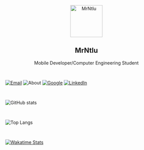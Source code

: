 <p align="center">
 <img width="100px" src="https://avatars.githubusercontent.com/u/25686023?s=460&u=1e831e67ae8c69d037b3c42bcd024af5265f8073&v=4" align="center" alt="MrNtlu" />
 <h2 align="center">MrNtlu</h2>
 <p align="center">Mobile Developer/Computer Engineering Student</p>
</p>
<br/>

[![Email](https://img.shields.io/badge/97burakfidan97-EA4335?labelColor=white&logo=gmail)](mailto:97burakfidan97@gmail.com) ![About](https://img.shields.io/badge/-Istanbul-blue?logo=google-maps&logoColor=white&labelColor=black) [![Google](https://img.shields.io/badge/MrNtlu-grightgreen?logo=Android&logoColor=brightgreen&labelColor=black)](https://play.google.com/store/apps/dev?id=8269784969410642250) [![LinkedIn](https://img.shields.io/badge/MrNtlu-blue?logo=Linkedin&logoColor=blue&labelColor=white)](https://www.linkedin.com/in/burak-fidan/)

<br/>

![GitHub stats](https://github-readme-stats.vercel.app/api?username=mrntlu&count_private=true&show_icons=true&bg_color=101013&title_color=00DCA8&text_color=FDFCFF&theme=vue)

<br/>

![Top Langs](https://github-readme-stats.vercel.app/api/top-langs/?username=MrNtlu&layout=compact&show_icons=true&theme=vue&hide_border=true&count_private=true&bg_color=101013&title_color=00DCA8&text_color=FDFCFF)

<br/>

[![Wakatime Stats](https://github-readme-stats.vercel.app/api/wakatime?username=MrNtlu)](https://github.com/MrNtlu)
